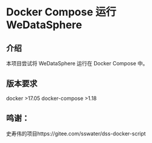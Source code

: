 # Docker Compose 运行 WeDataSphere
## 介绍
本项目尝试将 WeDataSphere 运行在 Docker Compose 中。

## 版本要求
docker >17.05
docker-compose >1.18

## 鸣谢：
史寿伟的项目https://gitee.com/sswater/dss-docker-script